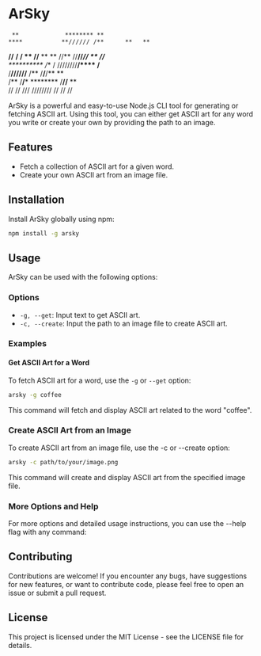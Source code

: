 # ArSky

     **             ******** **             
    ****           **////// /**      **   **
   **//**   ******/**       /**  ** //** ** 
  **  //** //**//*/*********/** **   //***  
 ********** /** / ////////**/****     /**   
/**//////** /**          /**/**/**    **    
/**     /**/***    ******** /**//**  **     
//      // ///    ////////  //  //  //      



ArSky is a powerful and easy-to-use Node.js CLI tool for generating or fetching ASCII art. Using this tool, you can either get ASCII art for any word you write or create your own by providing the path to an image.

## Features

- Fetch a collection of ASCII art for a given word.
- Create your own ASCII art from an image file.

## Installation

Install ArSky globally using npm:

```sh
npm install -g arsky
```

## Usage

ArSky can be used with the following options:

### Options

- `-g, --get`: Input text to get ASCII art.
- `-c, --create`: Input the path to an image file to create ASCII art.

### Examples

#### Get ASCII Art for a Word

To fetch ASCII art for a word, use the `-g` or `--get` option:

```sh
arsky -g coffee
```

This command will fetch and display ASCII art related to the word "coffee".

### Create ASCII Art from an Image

To create ASCII art from an image file, use the -c or --create option:

```sh
arsky -c path/to/your/image.png
```

This command will create and display ASCII art from the specified image file.

### More Options and Help
For more options and detailed usage instructions, you can use the --help flag with any command:

## Contributing
Contributions are welcome! If you encounter any bugs, have suggestions for new features, or want to contribute code, please feel free to open an issue or submit a pull request.

## License
This project is licensed under the MIT License - see the LICENSE file for details.







